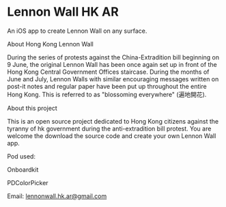 # Lennon Wall HK AR
An iOS app to create Lennon Wall on any surface.


About Hong Kong Lennon Wall

During the series of protests against the China-Extradition bill beginning on 9 June, the original Lennon Wall has been once again set up in front of the Hong Kong Central Government Offices staircase. During the months of June and July, Lennon Walls with similar encouraging messages written on post-it notes and regular paper have been put up throughout the entire Hong Kong. This is referred to as "blossoming everywhere" (遍地開花).

About this project

This is an open source project dedicated to Hong Kong citizens against the tyranny of hk government during the anti-extradition bill protest. You are welcome the download the source code and create your own Lennon Wall app.

Pod used:

Onboardkit

PDColorPicker

Email: lennonwall.hk.ar@gmail.com
